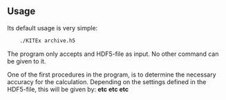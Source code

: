 ## Usage

Its default usage is very simple:

``` bash
    ./KITEx archive.h5
```

The program only accepts and HDF5-file as input.
No other command can be given to it.

One of the first procedures in the program, is to determine the necessary accuracy for the calculation.
Depending on the settings defined in the HDF5-file, this will be given by:
**etc etc etc**
